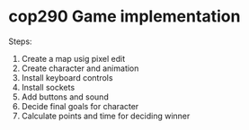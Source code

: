 # cop290 Game implementation
Steps:
1. Create a map usig pixel edit
2. Create character and animation 
3. Install keyboard controls
4. Install sockets
5. Add buttons and sound
6. Decide final goals for character
7. Calculate points and time for deciding winner
